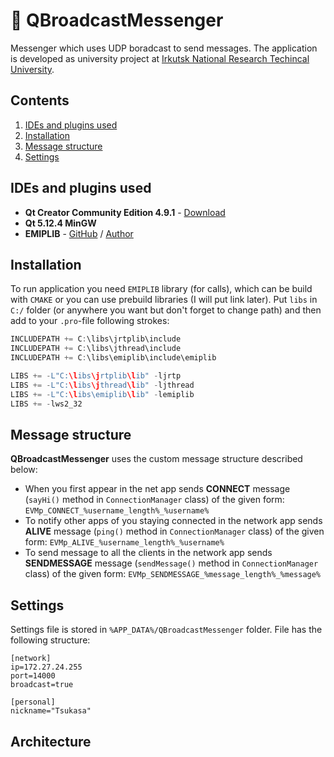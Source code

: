 # 📨 QBroadcastMessenger
Messenger which uses UDP boradcast to send messages.
The application is developed as university project at [Irkutsk National Research Techincal University](http://www.istu.edu/eng/).

## Contents

1. [IDEs and plugins used](#ides-and-plugins-used)
2. [Installation](#installation)
3. [Message structure](#message-structure)
4. [Settings](#settings)

## IDEs and plugins used
- **Qt Creator Community Edition 4.9.1** - [Download](https://www.qt.io/download)
- **Qt 5.12.4 MinGW**
- **EMIPLIB** - [GitHub](https://github.com/j0r1/EMIPLIB) / [Author](https://github.com/j0r1)

## Installation

To run application you need `EMIPLIB` library (for calls), which can be build with `CMAKE` or you can use prebuild libraries (I will put link later).
Put `libs` in `C:/` folder (or anywhere you want but don't forget to change path) and then add to your `.pro`-file following strokes:
```Cpp
INCLUDEPATH += C:\libs\jrtplib\include
INCLUDEPATH += C:\libs\jthread\include
INCLUDEPATH += C:\libs\emiplib\include\emiplib

LIBS += -L"C:\libs\jrtplib\lib" -ljrtp
LIBS += -L"C:\libs\jthread\lib" -ljthread
LIBS += -L"C:\libs\emiplib\lib" -lemiplib
LIBS += -lws2_32
```

## Message structure

**QBroadcastMessenger** uses the custom message structure described below:
- When you first appear in the net app sends **CONNECT** message (`sayHi()` method in `ConnectionManager` class) of the given form: ```EVMp_CONNECT_%username_length%_%username%```
- To notify other apps of you staying connected in the network app sends **ALIVE** message (`ping()` method in `ConnectionManager` class) of the given form: `EVMp_ALIVE_%username_length%_%username%`
- To send message to all the clients in the network app sends **SENDMESSAGE** message (`sendMessage()` method in `ConnectionManager` class) of the given form: `EVMp_SENDMESSAGE_%message_length%_%message%`

## Settings
Settings file is stored in `%APP_DATA%/QBroadcastMessenger` folder. File has the following structure:
```
[network]
ip=172.27.24.255
port=14000
broadcast=true

[personal]
nickname="Tsukasa"
```

## Architecture
